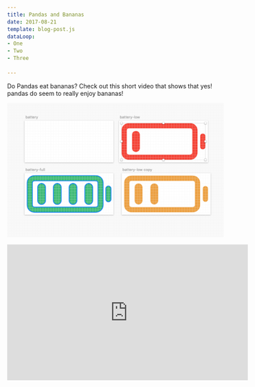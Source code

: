 ```yaml
---
title: Pandas and Bananas
date: 2017-08-21
template: blog-post.js
dataLoop:
- One
- Two
- Three

---
```

Do Pandas eat bananas? Check out this short video that shows that yes! pandas do
seem to really enjoy bananas!

![](src/images/ine.png)

<iframe width="560" height="315" src="https://www.youtube.com/embed/4SZl1r2O_bY" frameborder="0" allowfullscreen></iframe>